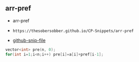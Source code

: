 
## arr-pref

- arr-pref
- ```
  https://thesobersobber.github.io/CP-Snippets/arr-pref
  ```
- [github-snip-file](https://github.com/theSoberSobber/CP-Snippets/blob/main/snippets.json#L731)

```cpp
vector<int> pre(n, 0);
for(int i=1;i<n;i++) pre[i]=a[i]+pref[i-1]; 
```
